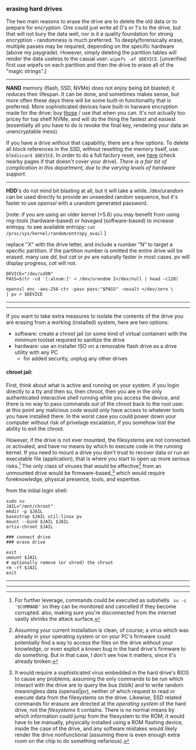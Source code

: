 ### erasing hard drives

The two main reasons to erase the drive are to delete the old data or to prepare for encryption. One could just write all 0's or 1's to the drive, but that will not bury the data well, nor is it a quality foundation for strong encryption - randomness is much preferred. To deeply/forensically erase, multiple passes may be required, depending on the specific hardware (above my paygrade). However, simply deleting the partition tables will render the data useless to the casual user: ```wipefs -af $DEVICE```. \[unverified: first use wipefs on each partition and then the drive to erase all of the "magic strings".\]

___

__NAND__ memory (flash, SSD, NVMe) does not enjoy being bit blasted; it reduces their lifespan. It can be done, and sometimes makes sense, but more often these days there will be some built-in functionality that is preferred. More sophisticated devices have built-in harware encryption made for the drive; buy [those](https://wiki.archlinux.org/title/Self-encrypting_drives) / use that when you can. It's not actually too pricey for top shelf NVMe, and will do the thing the fastest and easiest (essentially all you have to do is revoke the final key, rendering your data an unencryptable mess).

If you have a drive without that capability, there are a few options. To delete all block references in the SSD, without resetting the memory itself, use: ```blkdiscard $DEVICE```. In order to do a full factory reset, see [here](https://wiki.archlinux.org/title/Solid_state_drive/Memory_cell_clearing) (check nearby pages if that doesn't cover your drive). _There is a fair bit of complication in this department, due to the varying levels of hardware support._

___

__HDD__'s do not mind bit blasting at all, but it will take a while. /dev/urandom can be used directly to provide an unseeded random sequence, but it's faster to use _openssl_ with a urandom generated password. 

\[note: if you are using an older kernel (<5.6) you may benefit from using _rng-tools_ (hardware-based) or _haveged_ (software-based) to increase entropy. to see available entropy: ```cat /proc/sys/kernel/random/entropy_avail``` \]

replace "X" with the drive letter, and include a number "N" to target a specific partition. if the partition number is omitted the entire drive will be erased. many use _dd_, but _cat_ or _pv_ are naturally faster in most cases. _pv_ will display progress, _cat_ will not.

```
DEVICE="/dev/sdXN"
PASS=$(tr -cd '[:alnum:]' < /dev/urandom 2>/dev/null | head -c128)

openssl enc -aes-256-ctr -pass pass:"$PASS" -nosalt </dev/zero \
| pv > $DEVICE
```

___
___

If you want to take extra measures to isolate the contents of the drive you are erasing from a working (installed) system, here are two options:
* software: create a chroot jail (or some kind of virtual container) with the minimum toolset required to sanitize the drive
* hardware: use an installer ISO on a removable flash drive as a drive utility with any PC
  * for added security, unplug any other drives

#### chroot jail:

First, think about what is active and running on your system. if you login directly to a tty and then su, then chroot, then you are in the only authenticated interactive shell running while you access the device, and there is no way to pass commands out of the chroot back to the root user. at this point any malicious code would only have access to whatever tools you have installed there. In the worst case you could power down your computer without risk of privelage escalation, if you somehow lost the ability to exit the chroot. 

However, if the drive is not ever mounted, the filesystems are not connected or activated, and have no means by which to execute code in the running kernel. If you need to mount a drive you don't trust to recover data or run an executable file (application), that is where you start to open up more serious risks.[^1] The only class of viruses that would be effective[^2] from an unmounted drive would be firmware-based,[^3] which would require foreknowledge, physical presence, tools, and expertise.

from the initial login shell:
```
sudo su
JAIL="/mnt/chroot"
mkdir -p $JAIL
basestrap $JAIL util-linux pv
mount --bind $JAIL $JAIL
artix-chroot $JAIL

### connect drive
### erase drive

exit
umount $JAIL
# optionally remove (or shred) the chroot
rm -rf $JAIL
exit
```
___
___
[^1]: For further leverage, commands could be executed as subshells ``` su -c '$COMMAND'``` so they can be monitored and cancelled if they become corrupted. also, making sure you're disconnected from the internet vastly shrinks the attack surface.

[^2]: Assuming your current installation is clean, of course; a virus which was already in your operating system or on your PC's firmware could potentially find a way to access the files on the drive without your knowledge, or even exploit a known bug in the hard drive's firmware to do something. But in that case, I don't see how it matters, since it's already broken.

[^3]: It would require a sophisticated virus embedded in the hard drive's BIOS to cause any problems; assuming the only commands to be run which interact with the drive are to query the bus (lsblk) and to write random meaningless data (openssl|pv), neither of which request to read or execute data from the filesystems on the drive. Likewise, SSD related commands for erasure are directed at the _operating system_ of the hard drive, not the _filesystems_ it contains. There is no normal means by which information could jump from the filesystem to the ROM; it would have to be manually, physically installed using a ROM flashing device, inside the case of the drive, and any software mistakes would likely render the drive nonfunctional (assuming there is even enough extra room on the chip to do something nefarious).
